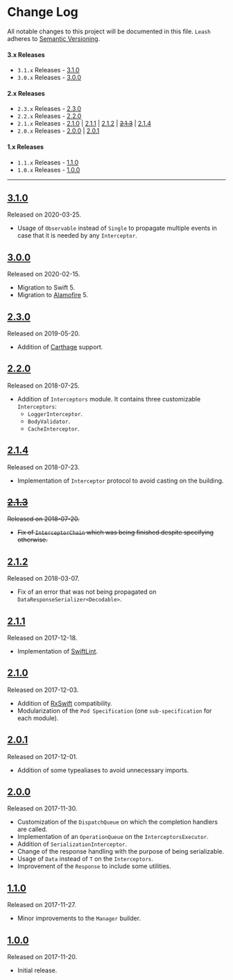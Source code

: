 # Change Log
All notable changes to this project will be documented in this file.
`Leash` adheres to [Semantic Versioning](http://semver.org/).

#### 3.x Releases
- `3.1.x` Releases - [3.1.0](#310)
- `3.0.x` Releases - [3.0.0](#300)

#### 2.x Releases
- `2.3.x` Releases - [2.3.0](#230)
- `2.2.x` Releases - [2.2.0](#220)
- `2.1.x` Releases - [2.1.0](#210) | [2.1.1](#211) | [2.1.2](#212) | ~~[2.1.3](#213)~~ | [2.1.4](#214)
- `2.0.x` Releases - [2.0.0](#200) | [2.0.1](#201)

#### 1.x Releases
- `1.1.x` Releases - [1.1.0](#110)
- `1.0.x` Releases - [1.0.0](#100)

---

## [3.1.0](https://github.com/LucianoPolit/Leash/releases/tag/3.1.0)
Released on 2020-03-25.

- Usage of `Observable` instead of `Single` to propagate multiple events in case that it is needed by any `Interceptor`.

## [3.0.0](https://github.com/LucianoPolit/Leash/releases/tag/3.0.0)
Released on 2020-02-15.

- Migration to Swift 5.
- Migration to [Alamofire](https://github.com/Alamofire/Alamofire) 5.

## [2.3.0](https://github.com/LucianoPolit/Leash/releases/tag/2.3.0)
Released on 2019-05-20.

- Addition of [Carthage](https://github.com/Carthage/Carthage) support.

## [2.2.0](https://github.com/LucianoPolit/Leash/releases/tag/2.2.0)
Released on 2018-07-25.

- Addition of `Interceptors` module. It contains three customizable `Interceptors`:
    - `LoggerInterceptor`.
    - `BodyValidator`.
    - `CacheInterceptor`.

## [2.1.4](https://github.com/LucianoPolit/Leash/releases/tag/2.1.4)
Released on 2018-07-23.

- Implementation of `Interceptor` protocol to avoid casting on the building.

## ~~[2.1.3](https://github.com/LucianoPolit/Leash/releases/tag/2.1.3)~~
~~Released on 2018-07-20.~~

- ~~Fix of `InterceptorChain` which was being finished despite specifying otherwise.~~

## [2.1.2](https://github.com/LucianoPolit/Leash/releases/tag/2.1.2)
Released on 2018-03-07.

- Fix of an error that was not being propagated on `DataResponseSerializer<Decodable>`.

## [2.1.1](https://github.com/LucianoPolit/Leash/releases/tag/2.1.1)
Released on 2017-12-18.

- Implementation of [SwiftLint](https://github.com/realm/SwiftLint).

## [2.1.0](https://github.com/LucianoPolit/Leash/releases/tag/2.1.0)
Released on 2017-12-03.

- Addition of [RxSwift](https://github.com/ReactiveX/RxSwift) compatibility.
- Modularization of the `Pod Specification` (one `sub-specification` for each module).

## [2.0.1](https://github.com/LucianoPolit/Leash/releases/tag/2.0.1)
Released on 2017-12-01.

- Addition of some typealiases to avoid unnecessary imports.

## [2.0.0](https://github.com/LucianoPolit/Leash/releases/tag/2.0.0)
Released on 2017-11-30.

- Customization of the `DispatchQueue` on which the completion handlers are called.
- Implementation of an `OperationQueue` on the `InterceptorsExecutor`.
- Addition of `SerializationInterceptor`.
- Change of the response handling with the purpose of being serializable.
- Usage of `Data` instead of `T` on the `Interceptors`.
- Improvement of the `Response` to include some utilities.

## [1.1.0](https://github.com/LucianoPolit/Leash/releases/tag/1.1.0)
Released on 2017-11-27.

- Minor improvements to the `Manager` builder.

## [1.0.0](https://github.com/LucianoPolit/Leash/releases/tag/1.0.0)
Released on 2017-11-20.

- Initial release.
